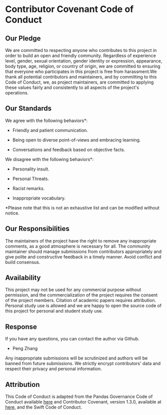 # Contributor Covenant Code of Conduct

## Our Pledge

We are committed to respecting anyone who contributes to this project in order to build an open and friendly community. Regardless of experience level, gender, sexual orientation, gender identity or expression, appearance, body type, age, religion, or country of origin, we are committed to ensuring that everyone who participates in this project is free from harassment.We thank all potential contributors and maintainers, and by committing to this Code of Conduct, we, as project maintainers, are committed to applying these values fairly and consistently to all aspects of the project's operations.

## Our Standards

We agree with the following behaviors\*:

-   Friendly and patient communication.

-   Being open to diverse point-of-views and embracing learning.

-   Conversations and feedback based on objective facts.

We disagree with the following behaviors\*:

-   Personality insult.

-   Personal Threats.

-   Racist remarks.

-   Inappropriate vocabulary.

\*Please note that this is not an exhaustive list and can be modified without notice.

## Our Responsibilities

The maintainers of the project have the right to remove any inappropriate comments, as a good atmosphere is necessary for all. The community maintainer should manage submissions from contributors appropriately and give polite and constructive feedback in a timely manner. Avoid conflict and build consensus.

## Availability

This project may not be used for any commercial purpose without permission, and the commercialization of the project requires the consent of the project members. Citation of academic papers requires attribution. Personal study use is allowed and we are happy to open the source code of this project for personal and student study use.

## Response

If you have any questions, you can contact the author via Github.

-   Peng Zhang

Any inappropriate submissions will be scrutinized and authors will be banned from future submissions. We strictly encrypt contributors' data and respect their privacy and personal information.

## Attribution

This Code of Conduct is adapted from the Pandas Governance Code of Conduct available [here](https://github.com/pandas-dev/pandas-governance/blob/master/code-of-conduct.md) and Contributor Covenant, version 1.3.0, available at [here](http://contributor-covenant.org/version/1/3/0/), and the Swift Code of Conduct.
